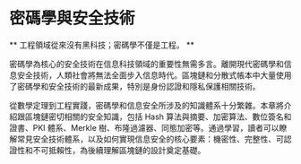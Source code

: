 # 密碼學與安全技術

** 工程領域從來沒有黑科技；密碼學不僅是工程。 **

密碼學為核心的安全技術在信息科技領域的重要性無需多言。離開現代密碼學和信息安全技術，人類社會將無法全面步入信息時代。區塊鏈和分散式帳本中大量使用了密碼學和安全技術的最新成果，特別是身份認證和隱私保護相關技術。

從數學定理到工程實踐，密碼學和信息安全所涉及的知識體系十分繁雜。本章將介紹跟區塊鏈密切相關的安全知識，包括 Hash 算法與摘要、加密算法、數位簽名和證書、PKI 體系、Merkle 樹、布隆過濾器、同態加密等。通過學習，讀者可以瞭解常見安全技術體系，以及如何實現信息安全的核心要素：機密性、完整性、可認證性和不可抵賴性，為後續理解區塊鏈的設計奠定基礎。